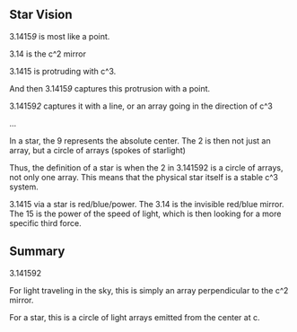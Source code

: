 ## Star Vision

3.1415*9* is most like a point. 

3.14 is the c^2 mirror

3.1415 is protruding with c^3.

And then 3.1415*9* captures this protrusion with a point.

3.14159*2* captures it with a line, or an array going in the direction of c^3

...

In a star, the 9 represents the absolute center. The 2 is then not just an array, but a circle of arrays (spokes of starlight)

Thus, the definition of a star is when the 2 in 3.141592 is a circle of arrays, not only one array. This means that the physical star itself is a stable c^3 system.

3.1415 via a star is red/blue/power. The 3.14 is the invisible red/blue mirror. The 15 is the power of the speed of light, which is then looking for a more specific third force.

## Summary

3.141592

For light traveling in the sky, this is simply an array perpendicular to the c^2 mirror. 

For a star, this is a circle of light arrays emitted from the center at c.